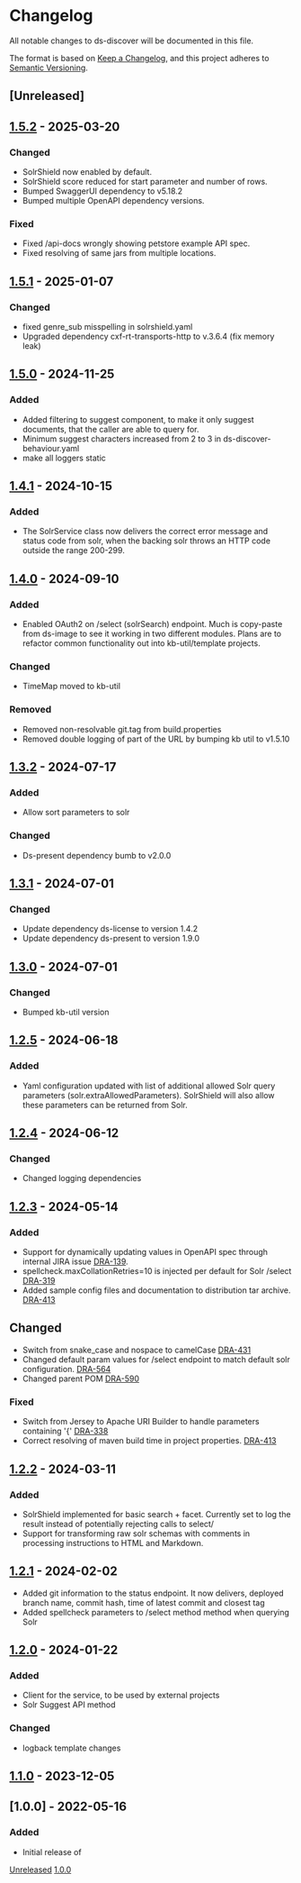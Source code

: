 # Changelog
All notable changes to ds-discover will be documented in this file.

The format is based on [Keep a Changelog](https://keepachangelog.com/en/1.0.0/),
and this project adheres to [Semantic Versioning](https://semver.org/spec/v2.0.0.html).

## [Unreleased]

## [1.5.2](https://github.com/kb-dk/ds-discover/releases/tag/ds-discover-1.5.2) - 2025-03-20
### Changed
- SolrShield now enabled by default.
- SolrShield score reduced for start parameter and number of rows.
- Bumped SwaggerUI dependency to v5.18.2
- Bumped multiple OpenAPI dependency versions.

### Fixed
- Fixed /api-docs wrongly showing petstore example API spec.
- Fixed resolving of same jars from multiple locations.

## [1.5.1](https://github.com/kb-dk/ds-discover/releases/tag/ds-discover-1.5.1) - 2025-01-07
### Changed

- fixed genre_sub misspelling in solrshield.yaml
- Upgraded dependency cxf-rt-transports-http to v.3.6.4 (fix memory leak)

## [1.5.0](https://github.com/kb-dk/ds-discover/releases/tag/ds-discover-1.5.0) - 2024-11-25
### Added 
- Added filtering to suggest component, to make it only suggest documents, that the caller are able to query for. 
- Minimum suggest characters increased from 2 to 3 in ds-discover-behaviour.yaml
- make all loggers static

## [1.4.1](https://github.com/kb-dk/ds-discover/releases/tag/ds-discover-1.4.1) - 2024-10-15
### Added
- The SolrService class now delivers the correct error message and status code from solr, when the backing solr throws an HTTP code outside the range 200-299.


## [1.4.0](https://github.com/kb-dk/ds-discover/releases/tag/ds-discover-1.4.0) - 2024-09-10
### Added
- Enabled OAuth2 on /select (solrSearch) endpoint. Much is copy-paste from ds-image to see it working in two different modules.
Plans are to refactor common functionality out into kb-util/template projects.

### Changed
- TimeMap moved to kb-util

### Removed
- Removed non-resolvable git.tag from build.properties
- Removed double logging of part of the URL by bumping kb util to v1.5.10


## [1.3.2](https://github.com/kb-dk/ds-discover/releases/tag/ds-discover-1.3.2) - 2024-07-17

### Added
- Allow sort parameters to solr

### Changed
- Ds-present dependency bumb to v2.0.0

## [1.3.1](https://github.com/kb-dk/ds-discover/releases/tag/ds-discover-1.3.1) - 2024-07-01
### Changed
- Update dependency ds-license to version 1.4.2
- Update dependency ds-present to version 1.9.0

## [1.3.0](https://github.com/kb-dk/ds-discover/releases/tag/ds-discover-1.3.0) - 2024-07-01
### Changed
- Bumped kb-util version

## [1.2.5](https://github.com/kb-dk/ds-discover/releases/tag/ds-discover-1.2.5) - 2024-06-18
### Added
- Yaml configuration updated with list of additional allowed Solr query parameters (solr.extraAllowedParameters). SolrShield will also allow these parameters can be returned from Solr.


## [1.2.4](https://github.com/kb-dk/ds-discover/releases/tag/ds-discover-1.2.4) - 2024-06-12
### Changed
- Changed logging dependencies

## [1.2.3](https://github.com/kb-dk/ds-discover/releases/tag/ds-discover-1.2.3) - 2024-05-14
### Added 
- Support for dynamically updating values in OpenAPI spec through internal JIRA issue [DRA-139](https://kb-dk.atlassian.net/browse/DRA-139). 
- spellcheck.maxCollationRetries=10 is injected per default for Solr /select [DRA-319](https://kb-dk.atlassian.net/browse/DRA-319)
- Added sample config files and documentation to distribution tar archive. [DRA-413](https://kb-dk.atlassian.net/browse/DRA-413)

## Changed
- Switch from snake_case and nospace to camelCase [DRA-431](https://kb-dk.atlassian.net/browse/DRA-431)
- Changed default param values for /select endpoint to match default solr configuration. [DRA-564](https://kb-dk.atlassian.net/browse/DRA-564)
- Changed parent POM [DRA-590](https://kb-dk.atlassian.net/browse/DRA-592)

### Fixed
- Switch from Jersey to Apache URI Builder to handle parameters containing '{' [DRA-338](https://kb-dk.atlassian.net/browse/DRA-338)
- Correct resolving of maven build time in project properties. [DRA-413](https://kb-dk.atlassian.net/browse/DRA-413)

## [1.2.2](https://github.com/kb-dk/ds-discover/releases/tag/ds-discover-1.2.2) - 2024-03-11
### Added
- SolrShield implemented for basic search + facet. Currently set to log the result instead of potentially rejecting calls to select/
- Support for transforming raw solr schemas with comments in processing instructions to HTML and Markdown.


## [1.2.1](https://github.com/kb-dk/ds-discover/releases/tag/ds-discover-1.2.1) - 2024-02-02
- Added git information to the status endpoint. It now delivers, deployed branch name, commit hash, time of latest commit and closest tag
- Added spellcheck parameters to /select method method when querying Solr


## [1.2.0](https://github.com/kb-dk/ds-discover/releases/tag/ds-discover-1.2.0) - 2024-01-22
### Added
- Client for the service, to be used by external projects
- Solr Suggest API method

### Changed
- logback template changes

## [1.1.0](https://github.com/kb-dk/ds-discover/releases/tag/v1.1.0) - 2023-12-05


## [1.0.0] - 2022-05-16
### Added

- Initial release of <project>


[Unreleased](https://github.com/kb-dk/ds-discover/compare/v1.0.0...HEAD)
[1.0.0](https://github.com/kb-dk/ds-discover/releases/tag/v1.0.0)
